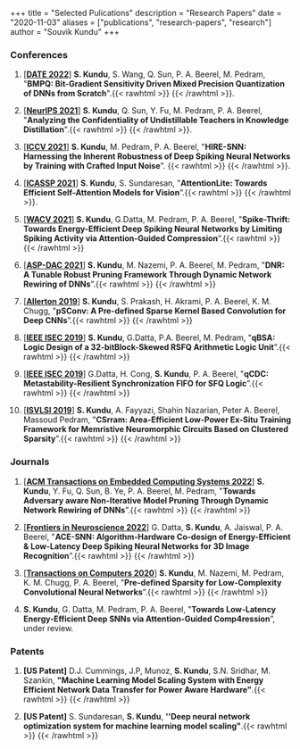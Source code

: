 
+++
title = "Selected Pulications"
description = "Research Papers"
date = "2020-11-03"
aliases = ["publications", "research-papers", "research"]
author = "Souvik Kundu"
+++

### Conferences
1. [[**DATE 2022**](https://www.date-conference.com/)] **S. Kundu**, S. Wang, Q. Sun, P. A. Beerel, M. Pedram, "**BMPQ: Bit-Gradient Sensitivity Driven Mixed Precision Quantization of DNNs from Scratch**".{{< rawhtml >}} <a href="/bibs/BMPQ_DATE2022.bib" target="_blank"><i class="fa fa-quote-right fa-lg"></i></a> <a href="https://arxiv.org/pdf/2112.13843.pdf" target="_blank"><i class="far fa-file-pdf fa-lg"></i></a> {{< /rawhtml >}}.


1. [[**NeurIPS 2021**](https://nips.cc/)] **S. Kundu**, Q. Sun, Y. Fu, M. Pedram, P. A. Beerel, "**Analyzing the Confidentiality of Undistillable Teachers in Knowledge Distillation**".{{< rawhtml >}} <a href="/bibs/Analyzing_NeurIPS2021.bib" target="_blank"><i class="fa fa-quote-right fa-lg"></i></a> <a href="https://proceedings.neurips.cc/paper/2021/file/4ca82782c5372a547c104929f03fe7a9-Paper.pdf" target="_blank"><i class="far fa-file-pdf fa-lg"></i></a> {{< /rawhtml >}}.

1. [[**ICCV 2021**](http://iccv2021.thecvf.com/home)] **S. Kundu**, M. Pedram, P. A. Beerel, "**HIRE-SNN: Harnessing the Inherent Robustness of Deep Spiking Neural Networks by Training with Crafted Input Noise**". {{< rawhtml >}} <a href="/bibs/Hiresnn_ICCV.bib" target="_blank"><i class="fa fa-quote-right fa-lg"></i></a> <a href="https://openaccess.thecvf.com/content/ICCV2021/papers/Kundu_HIRE-SNN_Harnessing_the_Inherent_Robustness_of_Energy-Efficient_Deep_Spiking_Neural_ICCV_2021_paper.pdf" target="_blank"><i class="far fa-file-pdf fa-lg"></i></a> {{< /rawhtml >}}.

1. [[**ICASSP 2021**](https://2021.ieeeicassp.org/)] **S. Kundu**, S. Sundaresan, "**AttentionLite: Towards Efficient Self-Attention Models for Vision**”.{{< rawhtml >}} <a href="/bibs/AttentionLite_ICASSP.bib" target="_blank"><i class="fa fa-quote-right fa-lg"></i></a> <a href="https://arxiv.org/pdf/2101.05216.pdf" target="_blank"><i class="far fa-file-pdf fa-lg"></i></a> {{< /rawhtml >}}.

2. [[**WACV 2021**](http://wacv2021.thecvf.com/home)] **S. Kundu**, G.Datta, M. Pedram, P. A. Beerel, "**Spike-Thrift: Towards Energy-Efficient Deep Spiking Neural Networks by Limiting Spiking Activity via Attention-Guided Compression**”.{{< rawhtml >}} <a href="/bibs/spike_thrift_wacv2021.bib" target="_blank"><i class="fa fa-quote-right fa-lg"></i></a> <a href="https://openaccess.thecvf.com/content/WACV2021/papers/Kundu_Spike-Thrift_Towards_Energy-Efficient_Deep_Spiking_Neural_Networks_by_Limiting_Spiking_WACV_2021_paper.pdf" target="_blank"><i class="far fa-file-pdf fa-lg"></i></a> {{< /rawhtml >}}

3. [[**ASP-DAC 2021**](http://www.aspdac.com/aspdac2021/)] **S. Kundu**, M. Nazemi, P. A. Beerel, M. Pedram, "**DNR: A Tunable Robust Pruning Framework Through Dynamic Network Rewiring of DNNs**”.{{< rawhtml >}} <a href="/bibs/DNR_2021.bib" target="_blank"><i class="fa fa-quote-right fa-lg"></i></a> <a href="https://arxiv.org/pdf/2011.03083.pdf" target="_blank"><i class="far fa-file-pdf fa-lg"></i></a> {{< /rawhtml >}}

4. [[**Allerton 2019**](https://allerton.csl.illinois.edu/)] **S. Kundu**, S. Prakash, H. Akrami, P. A. Beerel, K. M. Chugg, "**pSConv: A Pre-defined Sparse Kernel Based Convolution for Deep CNNs**”.{{< rawhtml >}} <a href="/bibs/psconv_allerton2019.bib" target="_blank"><i class="fa fa-quote-right fa-lg"></i></a> <a href="https://arxiv.org/pdf/1910.00724.pdf" target="_blank"><i class="far fa-file-pdf fa-lg"></i></a> {{< /rawhtml >}}

5. [[**IEEE ISEC 2019**](https://isec2019.org/)] **S. Kundu**,  G.Datta, P.A. Beerel, M. Pedram, "**qBSA: Logic Design of a 32-bitBlock-Skewed RSFQ Arithmetic Logic Unit**”.{{< rawhtml >}} <a href="/bibs/qbsa_isec2019.bib" target="_blank"><i class="fa fa-quote-right fa-lg"></i></a> <a href="https://ieeexplore.ieee.org/stamp/stamp.jsp?arnumber=8990921" target="_blank"><i class="far fa-file-pdf fa-lg"></i></a> {{< /rawhtml >}}

6. [[**IEEE ISEC 2019**](https://isec2019.org/)] G.Datta, H. Cong, **S. Kundu**, P. A. Beerel, "**qCDC: Metastability-Resilient Synchronization FIFO for SFQ Logic**”.{{< rawhtml >}} <a href="/bibs/qcdc_isec2019.bib" target="_blank"><i class="fa fa-quote-right fa-lg"></i></a> <a href="https://ieeexplore.ieee.org/stamp/stamp.jsp?arnumber=8990965" target="_blank"><i class="far fa-file-pdf fa-lg"></i></a> {{< /rawhtml >}}

7. [[**ISVLSI 2019**](http://www.eng.ucy.ac.cy/theocharides/isvlsi19/)] **S. Kundu**, A. Fayyazi, Shahin Nazarian, Peter A. Beerel, Massoud Pedram, "**CSrram: Area-Efficient Low-Power Ex-Situ Training Framework for Memristive Neuromorphic Circuits Based on Clustered Sparsity**”.{{< rawhtml >}} <a href="/bibs/csrram_isvlsi2019.bib" target="_blank"><i class="fa fa-quote-right fa-lg"></i></a> <a href="https://ieeexplore.ieee.org/stamp/stamp.jsp?arnumber=8839473" target="_blank"><i class="far fa-file-pdf fa-lg"></i></a> {{< /rawhtml >}}

### Journals
1. [[**ACM Transactions on Embedded Computing Systems 2022**](https://dl.acm.org/journal/tecs)] **S. Kundu**, Y. Fu, Q. Sun, B. Ye, P. A. Beerel, M. Pedram, "**Towards Adversary aware Non-Iterative Model Pruning Through Dynamic Network Rewiring of DNNs**”.{{< rawhtml >}} <a href="/bibs/DNR_ACM_TECS2022.bib" target="_blank"><i class="fa fa-quote-right fa-lg"></i></a> <a href="https://dl.acm.org/doi/abs/10.1145/3510833" target="_blank"><i class="far fa-file-pdf fa-lg"></i></a> {{< /rawhtml >}}

2. [[**Frontiers in Neuroscience 2022**](https://www.frontiersin.org/journals/neuroscience)] G. Datta, **S. Kundu**, A. Jaiswal, P. A. Beerel, "**ACE-SNN: Algorithm-Hardware Co-design of Energy-Efficient & Low-Latency Deep Spiking Neural Networks for 3D Image Recognition**”.{{< rawhtml >}} <a href="https://www.frontiersin.org/articles/10.3389/fnins.2022.815258/full" target="_blank"><i class="far fa-file-pdf fa-lg"></i></a> {{< /rawhtml >}}

3. [[**Transactions on Computers 2020**](https://ieeexplore.ieee.org/xpl/RecentIssue.jsp?punumber=12)] **S. Kundu**, M. Nazemi, M. Pedram, K. M. Chugg, P. A. Beerel, "**Pre-defined Sparsity for Low-Complexity
Convolutional Neural Networks**”.{{< rawhtml >}} <a href="/bibs/predefined_TC2020.bib" target="_blank"><i class="fa fa-quote-right fa-lg"></i></a> <a href="https://arxiv.org/pdf/2001.10710.pdf" target="_blank"><i class="far fa-file-pdf fa-lg"></i></a> <a href="https://github.com/ksouvik52/Pre-defined-sparseCNN" target="_blank"><i class="fab fa-github fa-lg"></i></a> {{< /rawhtml >}}

4. **S. Kundu**, G. Datta, M. Pedram, P. A. Beerel, "**Towards Low-Latency Energy-Efficient Deep SNNs via Attention-Guided Comp4ression**”, under review.

### Patents 
1. **[US Patent]** D.J. Cummings, J.P, Munoz, **S. Kundu**, S.N. Sridhar, M. Szankin, **"Machine Learning Model Scaling System with Energy Efficient Network Data Transfer for Power Aware Hardware"**.{{< rawhtml >}} <a href="https://patentimages.storage.googleapis.com/dd/e2/06/8057cf91bfcc86/US20220036123A1.pdf" target="_blank"><i class="far fa-file-pdf fa-lg"></i></a>{{< /rawhtml >}}

2. **[US Patent]** S. Sundaresan, **S. Kundu**, **''Deep neural network optimization system for machine learning model scaling"**.{{< rawhtml >}} <a href="https://patentimages.storage.googleapis.com/5a/bd/c4/1ed0cb0b3e9b30/US20220036194A1.pdf" target="_blank"><i class="far fa-file-pdf fa-lg"></i></a>{{< /rawhtml >}}